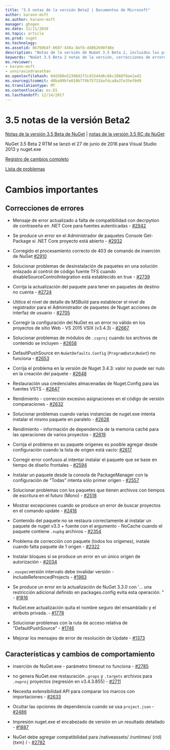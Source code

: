 ```yaml
---
title: "3.5 notas de la versión Beta2 | Documentos de Microsoft"
author: karann-msft
ms.author: karann-msft
manager: ghogen
ms.date: 11/11/2016
ms.topic: article
ms.prod: nuget
ms.technology: 
ms.assetid: 0b76064f-0607-438a-bbf8-dd862690f48e
description: "Notas de la versión de NuGet 3.5 Beta 2, incluidos los problemas conocidos, correcciones de errores, las funciones agregadas y dcr."
keywords: "NuGet 3.5 Beta 2 notas de la versión, correcciones de errores, problemas, conocidos agregan características, DCR"
ms.reviewer:
- karann-msft
- unniravindranathan
ms.openlocfilehash: 6dd388e52308d2f3cd32d4d6c66c2868f0ae2a41
ms.sourcegitcommit: d0ba99bfe019b779b75731bafdca8a37e35ef0d9
ms.translationtype: MT
ms.contentlocale: es-ES
ms.lasthandoff: 12/14/2017
---
```

# <a name="35-beta2-release-notes"></a>3.5 notas de la versión Beta2

[Notas de la versión 3.5 Beta de NuGet](../release-notes/nuget-3.5-Beta.md) | [notas de la versión 3.5 RC de NuGet](../release-notes/nuget-3.5-RC.md)

NuGet 3.5 Beta 2 RTM se lanzó el 27 de junio de 2016 para Visual Studio 2013 y nuget.exe

[Registro de cambios completo](https://github.com/NuGet/NuGet.Client/compare/release-3.5.0-beta...release-3.5.0-beta2)

[Lista de problemas](https://github.com/Nuget/Home/issues?q=is%3Aissue+milestone%3A%223.5+Beta2%22+is%3Aclosed)

# <a name="notable-changes"></a>Cambios importantes

## <a name="bug-fixes"></a>Correcciones de errores

* Mensaje de error actualizado a falta de compatibilidad con decrpytion de contraseña en .NET Core para fuentes autenticadas - [#2942](https://github.com/NuGet/Home/issues/2942)

* Se produce un error en el Administrador de paquetes Console Get-Package si .NET Core proyecto está abierto - [#2932](https://github.com/NuGet/Home/issues/2932)

* Corregido el procesamiento correcto de 403 de comando de inserción de NuGet [#2910](https://github.com/NuGet/Home/issues/2910)

* Solucionar problemas de desinstalación de paquetes en una solución enlazado al control de código fuente TFS cuando disableSourceControlIntegration está establecido en true - [#2739](https://github.com/NuGet/Home/issues/2739)

* Corrija la actualización del paquete para tener en paquetes de destino no cuenta - [#2724](https://github.com/NuGet/Home/issues/2724)

* Utilice el nivel de detalle de MSBuild para establecer el nivel de registrador para el Administrador de paquetes de Nuget acciones de interfaz de usuario - [#2705](https://github.com/NuGet/Home/issues/2705)

* Corregir la configuración del NuGet es un error no válido en los proyectos de sitio Web - VS 2015 VSIX (v3.4.3) - [#2667](https://github.com/NuGet/Home/issues/2667)

* Solucionar problemas de módulos de `.csproj` cuando los archivos de contenido se incluyen - [#2658](https://github.com/NuGet/Home/issues/2658)

* DefaultPushSource en `NuGetDefaults.Config` (`ProgramData\NuGet`) no funciona - [#2653](https://github.com/NuGet/Home/issues/2653)

* Corrija el problema en la versión de Nuget 3.4.3: valor no puede ser nulo en la creación del paquete - [#2648](https://github.com/NuGet/Home/issues/2648)

* Restauración usa credenciales almacenadas de Nuget.Config para las fuentes VSTS - [#2647](https://github.com/NuGet/Home/issues/2647)

* Rendimiento - corrección excesivo asignaciones en el código de versión comparaciones - [#2632](https://github.com/NuGet/Home/issues/2632)

* Solucionar problemas cuando varias instancias de nuget.exe intenta instalar el mismo paquete en paralelo - [#2628](https://github.com/NuGet/Home/issues/2628)

* Rendimiento - información de dependencia de la memoria caché para las operaciones de varios proyectos - [#2619](https://github.com/NuGet/Home/issues/2619)

* Corrija el problema en su paquete orígenes es posible agregar desde configuración cuando la lista de origen está vacío: [#2617](https://github.com/NuGet/Home/issues/2617)

* Corregir error confusos al intentar instalar el paquete que se base en tiempo de diseño frontales - [#2594](https://github.com/NuGet/Home/issues/2594)

* Instalar un paquete desde la consola de PackageManager con la configuración de "Todas" intenta sólo primer origen - [#2557](https://github.com/NuGet/Home/issues/2557)

* Solucionar problemas con los paquetes que tienen archivos con tiempos de escritura en el futuro (Mono) - [#2518](https://github.com/NuGet/Home/issues/2518)

* Mostrar excepciones cuando se produce un error de buscar proyectos en el comando update - [#2418](https://github.com/NuGet/Home/issues/2418)

* Contenido del paquete no se restaura correctamente al instalar un paquete de nuget v3.3 + fuente con el argumento - NoCache cuando el paquete contiene `.nupkg` archivos - [#2354](https://github.com/NuGet/Home/issues/2354)

* Problema de corrección con paquete (todos los orígenes), instale cuando falta paquete de 1 origen - [#2322](https://github.com/NuGet/Home/issues/2322)

* Instalar bloques si se produce un error en un único origen de autorización - [#2034](https://github.com/NuGet/Home/issues/2034)

* `.nuspec`versión intervalo debe invalidar versión - IncludeReferencedProjects - [#1983](https://github.com/NuGet/Home/issues/1983)

* Se produce un error en la actualización de NuGet 3.3.0 con '... una restricción adicional definido en packages.config evita esta operación. " - [#1816](https://github.com/NuGet/Home/issues/1816)

* NuGet.exe actualización quita el nombre seguro del ensamblado y el atributo privada. - [#1778](https://github.com/NuGet/Home/issues/1778)

* Solucionar problemas con la ruta de acceso relativa de "DefaultPushSource" - [#1746](https://github.com/NuGet/Home/issues/1746)

* Mejorar los mensajes de error de resolución de Update - [#1373](https://github.com/NuGet/Home/issues/1373)

## <a name="features-and-behavior-changes"></a>Características y cambios de comportamiento

* inserción de NuGet.exe - parámetro timeout no funciona - [#2785](https://github.com/NuGet/Home/issues/2785)

* no genera NuGet.exe restauración `.props` y `.targets` archivos para `.nuproj` proyectos (regresión en v3.4.3.855) - [#2711](https://github.com/NuGet/Home/issues/2711)

* Necesita extensibilidad API para comparar los marcos con importaciones - [#2633](https://github.com/NuGet/Home/issues/2633)

* Ocultar las opciones de dependencia cuando se usa `project.json`  -  [#2486](https://github.com/NuGet/Home/issues/2486)

* Impresión nuget.exe el encabezado de versión en un resultado detallado - [#1887](https://github.com/NuGet/Home/issues/1887)

* NuGet debe agregar compatibilidad para /nativeassets/ /runtimes/ {rid} {txm} / - [#2782](https://github.com/NuGet/Home/issues/2782)